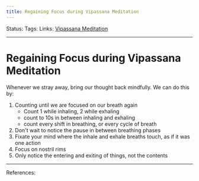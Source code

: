 ```yaml
---
title: Regaining Focus during Vipassana Meditation
---
```

Status:
Tags:
Links: [Vipassana Meditation](out/vipassana-meditation.md)
___
# Regaining Focus during Vipassana Meditation
Whenever we stray away, bring our thought back mindfully. We can do this by:
1. Counting until we are focused on our breath again
	- Count 1 while inhaling, 2 while exhaling
	- count to 10s in between inhaling and exhaling
	- count every shift in breathing, or every cycle of breath
2. Don't wait to notice the pause in between breathing phases
3. Fixate your mind where the inhale and exhale breaths touch, as if it was one action
4. Focus on nostril rims
5. Only notice the entering and exiting of things, not the contents
___
References: